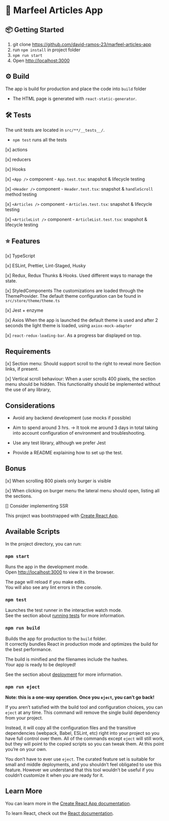 # 🚀 Marfeel Articles App

## 📦 Getting Started

1. git clone https://github.com/david-ramos-23/marfeel-articles-app
2. run <code>npm install</code> in project folder
3. <code>npm run start</code>
4. Open [http://localhost:3000](http://localhost:3000)

## ⚙️ Build

The app is build for production and place the code into `build` folder

- The HTML page is generated with `react-static-generator`.

## 🛠️ Tests

The unit tests are located in `src/**/__tests__/`.

- `npm test` runs all the tests

[x] actions

[x] reducers

[x] Hooks

[x] `<App />` component - `App.test.tsx`: snapshot & lifecycle testing

[x] `<Header />` component - `Header.test.tsx`: snapshot & `handleScroll` method testing

[x] `<Articles />` component - `Articles.test.tsx`: snapshot & lifecycle testing

[x] `<ArticleList />` component - `ArticleList.test.tsx`: snapshot & lifecycle testing

## ⭐️ Features

[x] TypeScript

[x] ESLint, Prettier, Lint-Staged, Husky

[x] Redux, Redux Thunks & Hooks.
Used different ways to manage the state.

[x] StyledComponents
The customizations are loaded through the ThemeProvider. The default theme configuration can be found in `src/store/theme/theme.ts`

[x] Jest + enzyme

[x] Axios
When the app is launched the default theme is used and after 2 seconds the light theme is loaded, using `axiox-mock-adapter`

[x] `react-redux-loading-bar`. As a progress bar displayed on top.

## Requirements

[x] Section menu: Should support scroll to the right to reveal more Section links, if present.

[x] Vertical scroll behaviour: When a user scrolls 400 pixels, the section menu should be hidden. This functionality should be implemented without the use of any library,

## Considerations

- Avoid any backend development (use mocks if
  possible)

- Aim to spend around 3 hrs. -> It took me around 3 days in total taking into account configuration of environment and troubleshooting.

- Use any test library, although we prefer Jest

- Provide a README explaining how to set up the test.

## Bonus

[x] When scrolling 800 pixels only burger is visible

[x] When clicking on burger menu the lateral menu
should open, listing all the sections.

[] Consider implementing SSR

This project was bootstrapped with [Create React App](https://github.com/facebook/create-react-app).

## Available Scripts

In the project directory, you can run:

### `npm start`

Runs the app in the development mode.<br />
Open [http://localhost:3000](http://localhost:3000) to view it in the browser.

The page will reload if you make edits.<br />
You will also see any lint errors in the console.

### `npm test`

Launches the test runner in the interactive watch mode.<br />
See the section about [running tests](https://facebook.github.io/create-react-app/docs/running-tests) for more information.

### `npm run build`

Builds the app for production to the `build` folder.<br />
It correctly bundles React in production mode and optimizes the build for the best performance.

The build is minified and the filenames include the hashes.<br />
Your app is ready to be deployed!

See the section about [deployment](https://facebook.github.io/create-react-app/docs/deployment) for more information.

### `npm run eject`

**Note: this is a one-way operation. Once you `eject`, you can’t go back!**

If you aren’t satisfied with the build tool and configuration choices, you can `eject` at any time. This command will remove the single build dependency from your project.

Instead, it will copy all the configuration files and the transitive dependencies (webpack, Babel, ESLint, etc) right into your project so you have full control over them. All of the commands except `eject` will still work, but they will point to the copied scripts so you can tweak them. At this point you’re on your own.

You don’t have to ever use `eject`. The curated feature set is suitable for small and middle deployments, and you shouldn’t feel obligated to use this feature. However we understand that this tool wouldn’t be useful if you couldn’t customize it when you are ready for it.

## Learn More

You can learn more in the [Create React App documentation](https://facebook.github.io/create-react-app/docs/getting-started).

To learn React, check out the [React documentation](https://reactjs.org/).
